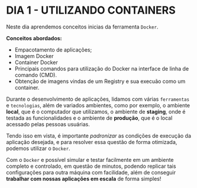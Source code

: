 # DIA 1 - UTILIZANDO CONTAINERS

Neste dia aprendemos conceitos inicias da ferramenta `Docker`.

**Conceitos abordados:**

* Empacotamento de aplicações;
* Imagem Docker
* Container Docker
* Principais comandos para utilização do Docker na interface de linha de comando (CMD).
* Obtenção de imagens vindas de um Registry e sua execuão como um container.

Durante o desenvolvimento de aplicações, lidamos com várias `ferramentas` e `tecnologias`, além de variados ambientes, como por exemplo, o ambiente **local**, que é o computador que utilizamos, o ambiente de **staging**, onde é testada as funcionalidades e o ambiente de **produção**, que é o local acessado pelas pessoas usuárias.

Tendo isso em vista, é importante *padronizar* as condições de execução da aplicação desejada, e para resolver essa questão de forma otimizada, podemos utilizar o `Docker`.

Com o `Docker` e possível simular e testar facilmente em um ambiente completo e controlado, em questão de minutos, podendo replicar tais configurações para outra máquina com facilidade, além de conseguir **trabalhar com nossas aplicações em escala** de forma simples!
